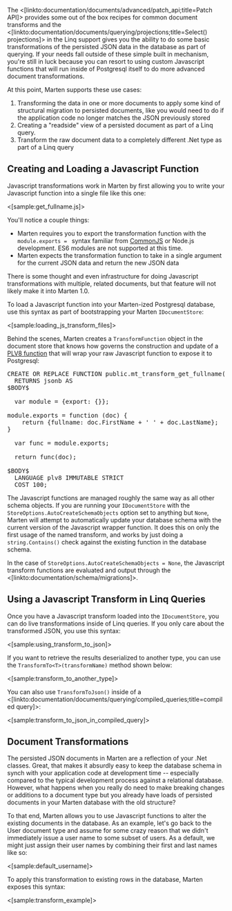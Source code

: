 <!--title: Javascript Transformations-->



The <[linkto:documentation/documents/advanced/patch_api;title=Patch API]> provides some out of the box recipes for common document transforms and 
the <[linkto:documentation/documents/querying/projections;title=Select() projections]> in the Linq support gives you 
the ability to do some basic transformations of the persisted JSON data in the database as part of querying. If your needs fall 
outside of these simple built in mechanism, you're still in luck because you can resort to using custom Javascript functions that will run inside of Postgresql 
itself to do more advanced document transformations.

At this point, Marten supports these use cases:

1. Transforming the data in one or more documents to apply some kind of structural migration to persisted documents, like you would need to do if 
   the application code no longer matches the JSON previously stored
1. Creating a "readside" view of a persisted document as part of a Linq query. 
1. Transform the raw document data to a completely different .Net type as part of a Linq query



## Creating and Loading a Javascript Function

Javascript transformations work in Marten by first allowing you to write your Javascript function into a single file like this one:

<[sample:get_fullname.js]>

You'll notice a couple things:

* Marten requires you to export the transformation function with the `module.exports = ` syntax familiar from [CommonJS](http://wiki.commonjs.org/wiki/CommonJS) or Node.js development. 
  ES6 modules are not supported at this time.
* Marten expects the transformation function to take in a single argument for the current JSON data and return the new JSON data

<div class="alert alert-info">
There is some thought and even infrastructure for doing Javascript transformations with multiple, related documents, but that feature will not likely make it into Marten 1.0.
</div>

To load a Javascript function into your Marten-ized Postgresql database, use this syntax as part of bootstrapping
your Marten `IDocumentStore`:

<[sample:loading_js_transform_files]>

Behind the scenes, Marten creates a `TransformFunction` object in the document store that knows how governs the construction and update
of a [PLV8 function](http://pgxn.org/dist/plv8/doc/plv8.html) that will wrap your raw Javascript function to expose it to Postgresql:

<pre>
CREATE OR REPLACE FUNCTION public.mt_transform_get_fullname(doc jsonb)
  RETURNS jsonb AS
$BODY$

  var module = {export: {}};

module.exports = function (doc) {
    return {fullname: doc.FirstName + ' ' + doc.LastName};
}

  var func = module.exports;

  return func(doc);

$BODY$
  LANGUAGE plv8 IMMUTABLE STRICT
  COST 100;
</pre>

The Javascript functions are managed roughly the same way as all other schema objects. If you are running your `IDocumentStore` with
the `StoreOptions.AutoCreateSchemaObjects` option set to anything but `None`, Marten will attempt to automatically update
your database schema with the current version of the Javascript wrapper function. It does this on only the first usage of the
named transform, and works by just doing a `string.Contains()` check against the existing function in the database schema.

In the case of `StoreOptions.AutoCreateSchemaObjects = None`, the Javascript transform functions are evaluated and output through
the <[linkto:documentation/schema/migrations]>.


## Using a Javascript Transform in Linq Queries

Once you have a Javascript transform loaded into the `IDocumentStore`, you can do live transformations inside
of Linq queries. If you only care about the transformed JSON, you use this syntax:

<[sample:using_transform_to_json]>

If you want to retrieve the results deserialized to another type, you can use the `TransformTo<T>(transformName)` 
method shown below:

<[sample:transform_to_another_type]>


You can also use `TransformToJson()` inside of a <[linkto:documentation/documents/querying/compiled_queries;title=compiled query]>:

<[sample:transform_to_json_in_compiled_query]>


## Document Transformations

The persisted JSON documents in Marten are a reflection of your .Net classes. Great, that makes it absurdly easy to keep the database schema
in synch with your application code at development time -- especially compared to the typical development process against a relational database. 
However, what happens when you really do need to make breaking changes or additions to a document type but you already have loads of 
persisted documents in your Marten database with the old structure?

To that end, Marten allows you to use Javascript functions to alter the existing documents in the database. As an example, 
let's go back to the User document type and assume for some crazy reason that we didn't immediately issue a user name to some subset of users. 
As a default, we might just assign their user names by combining their first and last names like so:

<[sample:default_username]>

To apply this transformation to existing rows in the database, Marten exposes this syntax:

<[sample:transform_example]>


